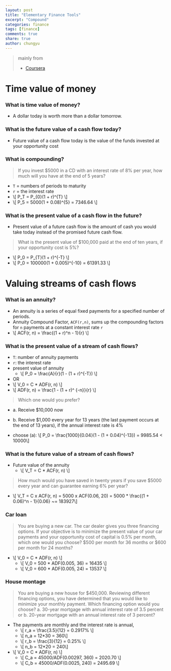 ```yaml
---
layout: post
title: "Elementary Finance Tools"
excerpt: "Compound"
categories: finance
tags: [finance]
comments: true
share: true
author: chungyu
---
```

> mainly from
> * [Coursera](https://www.coursera.org/learn/global-financial-markets-instruments/home/welcome)

# Time value of money

### What is time value of money?
* A dollar today is worth more than a dollar tomorrow.

### What is the future value of a cash flow today?
* Future value of a cash flow today is the value of the funds invested at your opportunity cost

### What is compounding?
> If you invest $5000 in a CD with an interest rate of 8% per year, how much will you have
at the end of 5 years?

* `T` = numbers of periods to maturity
* `r` = the interest rate
* \\[ P_T = P_{0}(1 + r)^{T} \\]
* \\[ P_5 = 5000(1 + 0.08)^{5} = 7346.64 \\]

### What is the present value of a cash flow in the future?
* Present value of a future cash flow is the amount of cash you would take today instead of the promised future cash flow.

> What is the present value of $100,000 paid at the end of ten years, if your opportunity
cost is 5%?

* \\[ P_0 = P_{T}(1 + r)^{-T} \\]
* \\[ P_0 = 100000(1 + 0.005)^{-10} = 61391.33 \\]

# Valuing streams of cash flows

### What is an annuity?
* An annuity is a series of equal fixed payments for a specified number of
periods.
* Annuity Compound Factor, `ACF(r,n)`, sums up the compounding factors
for `n` payments at a constant interest rate `r`
* \\[ ACF(r, n) = \frac{(1 + r)^n - 1}{r} \\]

### What is the present value of a stream of cash flows?
* `T`: number of annuity payments
* `r`: the interest rate
* present value of annuity
  * \\[ P_0 = \frac{A}{r}(1 - (1 + r)^{-T}) \\]
* OR
* \\[ V_0 = C * ADF(r, n) \\]
* \\[ ADF(r, n) = \frac{1 - (1 + r)^ {-n}}{r} \\]

> Which one would you prefer?
* a. Receive $10,000 now
* b. Receive $1,000 every year for 13 years (the last payment occurs at the end of 13
years), if the annual interest rate is 4%

* choose (a): \\[ P_0 = \frac{1000}{0.04}(1 - (1 + 0.04)^{-13}) = 9985.54 < 10000\\]

### What is the future value of a stream of cash flows?
* Future value of the annuity
  * \\[ V_T = C * ACF(r, n) \\]

> How much would you have saved in twenty years if you save $5000 every year and can
guarantee earning 6% per year?

* \\[ V_T = C x ACF(r, n) = 5000 x ACF(0.06, 20) = 5000 * \frac{(1 + 0.06)^n - 1}{0.06} ~= 183927\\]

### Car loan

> You are buying a new car. The car dealer gives you three financing options. If your
objective is to minimize the present value of your car payments and your opportunity cost
of capital is 0.5% per month, which one would you choose? $500 per month for 36 months or $600 per month for 24 months?

* \\[ V_0 = C * ADF(r, n) \\]
  * \\[ V_0 = 500 * ADF(0.005, 36) = 16435 \\]
  * \\[ V_0 = 600 * ADF(0.005, 24) = 13537 \\]

### House montage

> You are buying a new house for $450,000. Reviewing different financing options, you
have determined that you would like to minimize your monthly payment. Which
financing option would you choose? a. 30-year mortgage with annual interest rate of 3.5 percent or b. 20-year mortgage with an annual interest rate of 3 percent?

* The payments are monthly and the interest rate is annual,
  * \\[ r_a = \frac{3.5}{12} = 0.2917% \\]
  * \\[ n_a = 12*30 = 360\\]
  * \\[ r_b = \frac{3}{12} = 0.25% \\]
  * \\[ n_b = 12*20 = 240\\]
* \\[ V_0 = C * ADF(r, n) \\]
  * \\[ C_a = 45000/ADF(0.00297, 360) = 2020.70 \\]
  * \\[ C_b = 45000/ADF(0.0025, 240) = 2495.69 \\]
